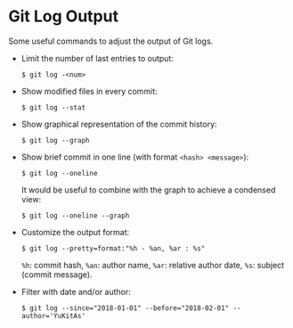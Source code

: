 # Git Log Output

Some useful commands to adjust the output of Git logs.

* Limit the number of last entries to output:

  ```console
  $ git log -<num>
  ```

* Show modified files in every commit:

  ```console
  $ git log --stat
  ```

* Show graphical representation of the commit history:

  ```console
  $ git log --graph
  ```

* Show brief commit in one line (with format `<hash> <message>`):

  ```console
  $ git log --oneline
  ```

  It would be useful to combine with the graph to achieve a condensed view:

  ```console
  $ git log --oneline --graph
  ```

* Customize the output format:

  ```console
  $ git log --pretty=format:"%h - %an, %ar : %s"
  ```

  `%h`: commit hash, `%an`: author name, `%ar`: relative author date, `%s`: subject (commit message).

* Filter with date and/or author:

  ```console
  $ git log --since="2018-01-01" --before="2018-02-01" --author='YuKitAs'
  ```
